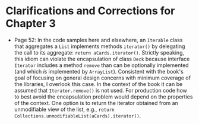 # Clarifications and Corrections for Chapter 3

* Page 52: In the code samples here and elsewhere, an `Iterable` class that aggregates a `List` implements methods `iterator()` by delegating the call to its aggregate: `return aCards.iterator()`. Strictly speaking, this idiom can violate the encapsulation of class `Deck` because interface `Iterator` includes a method `remove` than can be optionally implemented (and which *is* implemented by `ArrayList`). Consistent with the book's goal of focusing on general design concerns with minimum coverage of the libraries, I overlook this case. In the context of the book it can be assumed that `Iterator.remove()` is not used. For production code how to best avoid the encapsulation problem would depend on the properties of the context. One option is to return the iterator obtained from an unmodifiable view of the list, e.g., `return Collections.unmodifiableList(aCards).iterator()`.